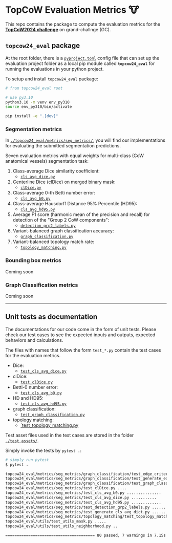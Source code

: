 # TopCoW Evaluation Metrics 🐮

This repo contains the package to compute the evaluation metrics for the [**TopCoW2024 challenge**](https://topcow24.grand-challenge.org/) on grand-challnge (GC).

## `topcow24_eval` package

At the root folder, there is a [`pyproject.toml`](./pyproject.toml) config file that can set up the evaluation project folder
as a local pip module called **`topcow24_eval`** for running the evaluations in your python project.

To setup and install `topcow24_eval` package:

```sh
# from topcow24_eval root

# use py3.10
python3.10 -m venv env_py310
source env_py310/bin/activate

pip install -e ".[dev]"
```

### Segmentation metrics

In [`./topcow24_eval/metrics/seg_metrics/`](./topcow24_eval/metrics/seg_metrics/), you will find our implementations for evaluating the submitted segmentation predictions.

Seven evaluation metrics with equal weights for multi-class (CoW anatomical vessels) segmentation task:

1. Class-average Dice similarity coefficient:
    * [`cls_avg_dice.py`](./topcow24_eval/metrics/seg_metrics/cls_avg_dice.py)
2. Centerline Dice (clDice) on merged binary mask:
    * [`clDice.py`](./topcow24_eval/metrics/seg_metrics/clDice.py)
3. Class-average 0-th Betti number error:
    * [`cls_avg_b0.py`](./topcow24_eval/metrics/seg_metrics/cls_avg_b0.py)
4. Class-average Hausdorff Distance 95% Percentile (HD95):
    * [`cls_avg_hd95.py`](./topcow24_eval/metrics/seg_metrics/cls_avg_hd95.py)
5. Average F1 score (harmonic mean of the precision and recall) for detection of the "Group 2 CoW components":
    * [`detection_grp2_labels.py`](./topcow24_eval/metrics/seg_metrics/detection_grp2_labels.py)
6. Variant-balanced graph classification accuracy:
    * [`graph_classification.py`](./topcow24_eval/metrics/seg_metrics/graph_classification/graph_classification.py)
7. Variant-balanced topology match rate:
    * [`topology_matching.py`](./topcow24_eval/metrics/seg_metrics/topology_matching/topology_matching.py)

### Bounding box metrics

Coming soon

### Graph Classification metrics

Coming soon

---

## Unit tests as documentation

The documentations for our code come in the form of unit tests.
Please check our test cases to see the expected inputs and outputs, expected behaviors and calculations.

The files with names that follow the form `test_*.py` contain the test cases for the evaluation metrics.

* Dice:
    * [`test_cls_avg_dice.py`](./topcow24_eval/metrics/seg_metrics/test_cls_avg_dice.py)
* clDice:
    * [`test_clDice.py`](./topcow24_eval/metrics/seg_metrics/test_clDice.py)
* Betti-0 number error:
    * [`test_cls_avg_b0.py`](./topcow24_eval/metrics/seg_metrics/test_cls_avg_b0.py)
* HD and HD95:
    * [`test_cls_avg_hd95.py`](./topcow24_eval/metrics/seg_metrics/test_cls_avg_hd95.py)
* graph classification:
    * [`test_graph_classification.py`](./topcow24_eval/metrics/seg_metrics/graph_classification/test_graph_classification.py)
* topology matching:
    * [`test_topology_matching.py](./topcow24_eval/metrics/seg_metrics/topology_matching/test_topology_matching.py)

Test asset files used in the test cases are stored in the folder [`./test_assets/`](./test_assets/).

Simply invoke the tests by `pytest .`:

```bash
# simply run pytest
$ pytest .

topcow24_eval/metrics/seg_metrics/graph_classification/test_edge_criteria.py ..                                                                        [  2%]
topcow24_eval/metrics/seg_metrics/graph_classification/test_generate_edgelist.py ...                                                                   [  6%]
topcow24_eval/metrics/seg_metrics/graph_classification/test_graph_classification.py .                                                                  [  7%]
topcow24_eval/metrics/seg_metrics/test_clDice.py ....                                                                                                  [ 12%]
topcow24_eval/metrics/seg_metrics/test_cls_avg_b0.py ...............                                                                                   [ 31%]
topcow24_eval/metrics/seg_metrics/test_cls_avg_dice.py ...........                                                                                     [ 45%]
topcow24_eval/metrics/seg_metrics/test_cls_avg_hd95.py .............                                                                                   [ 62%]
topcow24_eval/metrics/seg_metrics/test_detection_grp2_labels.py ......                                                                                 [ 69%]
topcow24_eval/metrics/seg_metrics/test_generate_cls_avg_dict.py ...........                                                                            [ 83%]
topcow24_eval/metrics/seg_metrics/topology_matching/test_topology_matching.py ......                                                                   [ 91%]
topcow24_eval/utils/test_utils_mask.py .....                                                                                                           [ 97%]
topcow24_eval/utils/test_utils_neighborhood.py ..                                                                                                      [100%]

======================================= 80 passed, 7 warnings in 7.15s =======================================
```
